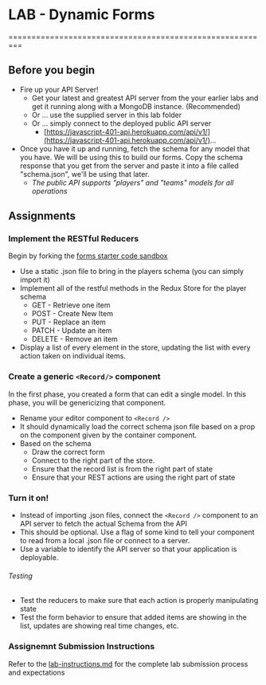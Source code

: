 # LAB - Dynamic Forms
=========================================================

## Before you begin
* Fire up your API Server!
  * Get your latest and greatest API server from the your earlier labs and get it running along with a MongoDB instance. (Recommended)
  * Or ... use the supplied server in this lab folder
  * Or ... simply connect to the deployed public API server
    * [https://javascript-401-api.herokuapp.com/api/v1/](https://javascript-401-api.herokuapp.com/api/v1/)...
* Once you have it up and running, fetch the schema for any model that you have. We will be using this to build our forms. Copy the schema response that you get from the server and paste it into a file called "schema.json", we'll be using that later.
  * *The public API supports "players" and "teams" models for all operations*

## Assignments
### Implement the RESTful Reducers
Begin by forking the [forms starter code sandbox](https://codesandbox.io/s/qv3zqp7jmj)

* Use a static .json file to bring in the players schema (you can simply import it)
* Implement all of the restful methods in the Redux Store for the player schema
  * GET - Retrieve one item
  * POST - Create New Item
  * PUT - Replace an item
  * PATCH - Update an item
  * DELETE - Remove an item
* Display a list of every element in the store, updating the list with every action taken on individual items.

### Create a generic `<Record/>` component
In the first phase, you created a form that can edit a single model. In this phase, you will be genericizing that component.

* Rename your editor component to `<Record />`
* It should dynamically load the correct schema json file based on a prop on the component given by the container component.
* Based on the schema
  * Draw the correct form
  * Connect to the right part of the store.
  * Ensure that the record list is from the right part of state
  * Ensure that your REST actions are using the right part of state


### Turn it on!
* Instead of importing .json files, connect the `<Record />` component to an API server to fetch the actual Schema from the API
* This should be optional. Use a flag of some kind to tell your component to read from a local .json file or connect to a server.
* Use a variable to identify the API server so that your application is deployable.

###### Testing
* Test the reducers to make sure that each action is properly manipulating state
* Test the form behavior to ensure that added items are showing in the list, updates are showing real time changes, etc.

### Assignemnt Submission Instructions
Refer to the [lab-instructions.md](../../../reference/submission-instructions/labs) for the complete lab submission process and expectations